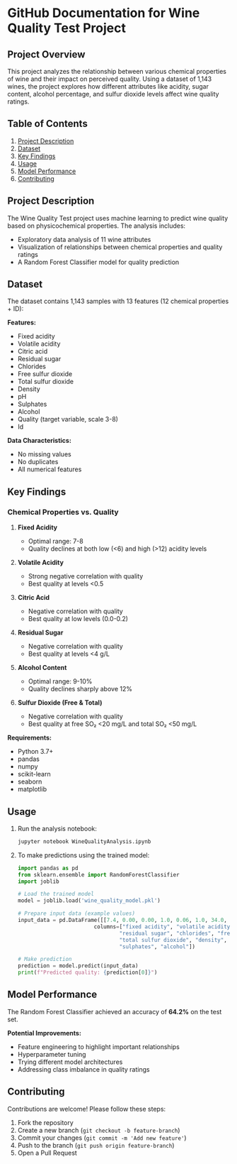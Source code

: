 # GitHub Documentation for Wine Quality Test Project

## Project Overview
This project analyzes the relationship between various chemical properties of wine and their impact on perceived quality. Using a dataset of 1,143 wines, the project explores how different attributes like acidity, sugar content, alcohol percentage, and sulfur dioxide levels affect wine quality ratings.

## Table of Contents
1. [Project Description](#project-description)
2. [Dataset](#dataset)
3. [Key Findings](#key-findings)
4. [Usage](#usage)
5. [Model Performance](#model-performance)
6. [Contributing](#contributing)

## Project Description
The Wine Quality Test project uses machine learning to predict wine quality based on physicochemical properties. The analysis includes:
- Exploratory data analysis of 11 wine attributes
- Visualization of relationships between chemical properties and quality ratings
- A Random Forest Classifier model for quality prediction

## Dataset
The dataset contains 1,143 samples with 13 features (12 chemical properties + ID):

**Features:**
- Fixed acidity
- Volatile acidity
- Citric acid
- Residual sugar
- Chlorides
- Free sulfur dioxide
- Total sulfur dioxide
- Density
- pH
- Sulphates
- Alcohol
- Quality (target variable, scale 3-8)
- Id

**Data Characteristics:**
- No missing values
- No duplicates
- All numerical features

## Key Findings

### Chemical Properties vs. Quality

1. **Fixed Acidity**
   - Optimal range: 7-8
   - Quality declines at both low (<6) and high (>12) acidity levels

2. **Volatile Acidity**
   - Strong negative correlation with quality
   - Best quality at levels <0.5

3. **Citric Acid**
   - Negative correlation with quality
   - Best quality at low levels (0.0-0.2)

4. **Residual Sugar**
   - Negative correlation with quality
   - Best quality at levels <4 g/L

5. **Alcohol Content**
   - Optimal range: 9-10%
   - Quality declines sharply above 12%

6. **Sulfur Dioxide (Free & Total)**
   - Negative correlation with quality
   - Best quality at free SO₂ <20 mg/L and total SO₂ <50 mg/L

**Requirements:**
- Python 3.7+
- pandas
- numpy
- scikit-learn
- seaborn
- matplotlib

## Usage

1. Run the analysis notebook:
   ```bash
   jupyter notebook WineQualityAnalysis.ipynb
   ```

2. To make predictions using the trained model:
   ```python
   import pandas as pd
   from sklearn.ensemble import RandomForestClassifier
   import joblib

   # Load the trained model
   model = joblib.load('wine_quality_model.pkl')

   # Prepare input data (example values)
   input_data = pd.DataFrame([[7.4, 0.00, 0.00, 1.0, 0.06, 1.0, 34.0, 0.98, 2, 0.56, 2.0]],
                           columns=["fixed acidity", "volatile acidity", "citric acid",
                                   "residual sugar", "chlorides", "free sulfur dioxide",
                                   "total sulfur dioxide", "density", "pH",
                                   "sulphates", "alcohol"])

   # Make prediction
   prediction = model.predict(input_data)
   print(f"Predicted quality: {prediction[0]}")
   ```

## Model Performance
The Random Forest Classifier achieved an accuracy of **64.2%** on the test set.

**Potential Improvements:**
- Feature engineering to highlight important relationships
- Hyperparameter tuning
- Trying different model architectures
- Addressing class imbalance in quality ratings

## Contributing
Contributions are welcome! Please follow these steps:

1. Fork the repository
2. Create a new branch (`git checkout -b feature-branch`)
3. Commit your changes (`git commit -m 'Add new feature'`)
4. Push to the branch (`git push origin feature-branch`)
5. Open a Pull Request
